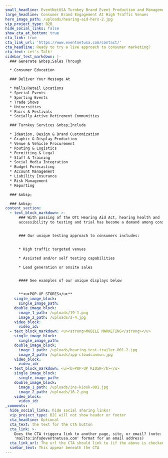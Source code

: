 ```yaml
---
small_headline: EventNetUSA Turnkey Brand Event Production and Management
large_headline: Consumer Brand Engagement At High Traffic Venues
hero_image_path: /uploads/hearing-aid-hero-2.jpg
vip_project_type: B2B
hide_social_links: false
show_cta_at_bottom: true
cta_link: true
cta_link_url: 'https://www.eventnetusa.com/contact/'
cta_headline: Ready to try a live approach to consumer marketing?
cta_text: Let's Talk!
sidebar_text_markdown: |-
  ### Generate &nbsp;Sales Through

  * Consumer Education

  ### Deliver Your Message At

  * Malls/Retail Locations
  * Special Events
  * Sporting Events
  * Trade Shows
  * Universities
  * Fairs & Festivals
  * Socially Active Retirement Communities

  ### Turnkey Services &nbsp;Include

  * Ideation, Design & Brand Customization
  * Graphic & Display Production
  * Venue & Vehicle Procurement
  * Routing & Logistics
  * Permitting & Legal
  * Staff & Training
  * Social Media Integration
  * Budget Forecasting
  * Account Management
  * Liability Insurance
  * Risk Management
  * Reporting

  ### &nbsp;

  ### &nbsp;
content_section:
  - text_block_markdown: >-
      ### With passing of the OTC Hearing Aid Act, hearing health and
      accessibility to testing and trial has become a demand among consumers.


      ### Our unique testing approach to consumers includes:


      * High traffic targeted venues

      * Assisted and/or self testing capabilities

      * Lead generation or onsite sales


      #### See examples of our unique displays below


      **<u>POP-UP STORES</u>**
    single_image_block:
      single_image_path:
    double_image_block:
      image_1_path: /uploads/19-1.png
      image_2_path: /uploads/2-4.jpg
    video_block:
      video_id:
  - text_block_markdown: <u><strong>MOBILE MARKETING</strong></u>
    single_image_block:
      single_image_path:
    double_image_block:
      image_1_path: /uploads/hearing-test-trailer-001-2.jpg
      image_2_path: /uploads/app-cloudcannon.jpg
    video_block:
      video_id:
  - text_block_markdown: <u><b>POP-UP KIOSK</b></u>
    single_image_block:
      single_image_path:
    double_image_block:
      image_1_path: /uploads/ins-kiosk-001.jpg
      image_2_path: /uploads/16-2.png
    video_block:
      video_id:
_comments:
  hide_social_links: hide social sharing links?
  vip_project_type: B2C will not show header or footer
  cta_headline: Optional
  cta_text: the text for the CTA button
  cta_link: >-
    Does the CTA triggera link to another page, site, or email? (note: use
    'mailto:info@eventnetusa.com' format for an email address)
  cta_link_url: The url the CTA should link to (if the above is checked)
  siebar_text: This appear beneath the CTA
---
```


